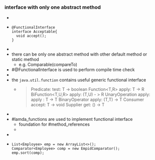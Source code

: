 ### interface with only one abstract method
-
- ```
  @FunctionalInterface
  interface Acceptable{
  	void accept();
  }
  ```
-
- there can be only one abstract method with other default method or static method
	- e.g. Comparable(compareTo)
- #@FunctionalInterface is used to perform compile time check
-
- the `java.util.function` contains useful generic functional interface
	- >Predicate<T>: test: T -> boolean
	  Function<T,R> apply: T -> R
	  BiFunction<T,U,R> apply: (T,U) - > R
	  UnaryOperation<T> apply: apply : T -> T
	  BinaryOperator<T> apply: (T,T) -> T
	  Consumer<T> accept: T -> void
	  Supplier<T> get: () -> T
-
- #lamda_functions are used to implement functional interface
	- foundation for #method_references
	-
-
- ```
  List<Employee> emp = new ArrayList<>();
  Comparator<Employee> comp = new EmpidComparator();
  emp.sort(comp);
  
  
  ```